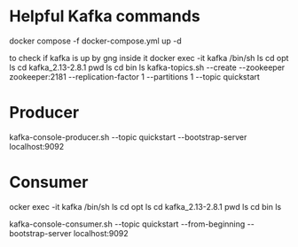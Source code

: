 # Helpful Kafka commands

docker compose -f docker-compose.yml up -d


to check if kafka is up by gng inside it
docker exec -it kafka /bin/sh
ls
cd opt
ls
cd kafka_2.13-2.8.1
pwd
ls
cd bin
ls
kafka-topics.sh --create --zookeeper zookeeper:2181 --replication-factor 1 --partitions 1 --topic quickstart
# Producer
kafka-console-producer.sh --topic quickstart --bootstrap-server localhost:9092

# Consumer
ocker exec -it kafka /bin/sh
ls
cd opt
ls
cd kafka_2.13-2.8.1
pwd
ls
cd bin
ls





kafka-console-consumer.sh --topic quickstart --from-beginning --bootstrap-server localhost:9092
